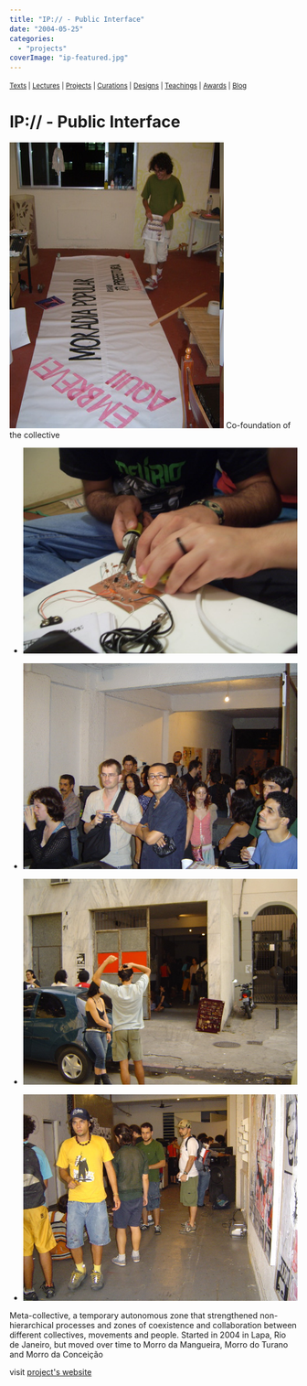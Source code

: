 ```yaml
---
title: "IP:// - Public Interface"
date: "2004-05-25"
categories: 
  - "projects"
coverImage: "ip-featured.jpg"
---
```


<small>[Texts](../texts.html) | [Lectures](../lectures.html) | [Projects](../projects.html) | [Curations](../curation.html) | [Designs](../designs.html) | [Teachings](../teachings.html) | [Awards](../awards.html) | <a href="https://readruiz.medium.com/" target="_blank">Blog</a></small>

# IP:// - Public Interface

<img src="images/ip-featured.jpg" alt="" />
Co-foundation of the collective

- <a href="https://thisismyart.eratudomato.online/wp-content/uploads/sites/11/2020/05/ip4.jpg"><img src="images/ip4.jpg" alt="" /></a>
    
- <a href="https://thisismyart.eratudomato.online/wp-content/uploads/sites/11/2020/05/ip3.jpg"><img src="images/ip3.jpg" alt="" /></a>
    
- <a href="https://thisismyart.eratudomato.online/wp-content/uploads/sites/11/2020/05/ip2.jpg"><img src="images/ip2.jpg" alt="" /></a>
    
- <a href="https://thisismyart.eratudomato.online/wp-content/uploads/sites/11/2020/05/ip1.jpg"><img src="images/ip1.jpg" alt="" /></a>
    

Meta-collective, a temporary autonomous zone that strengthened non-hierarchical processes and zones of coexistence and collaboration between different collectives, movements and people. Started in 2004 in Lapa, Rio de Janeiro, but moved over time to Morro da Mangueira, Morro do Turano and Morro da Conceição

visit [project's website](https://midiatatica.info/blog/2018/10/16/ip/)
